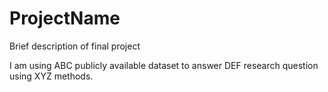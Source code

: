 # ProjectName
Brief description of final project

I am using ABC publicly available dataset to answer DEF research question using XYZ methods.
